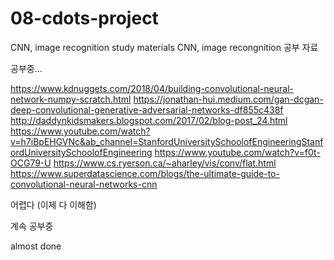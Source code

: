 # 08-cdots-project

CNN, image recognition study materials
CNN, image recongnition 공부 자료


공부중...

https://www.kdnuggets.com/2018/04/building-convolutional-neural-network-numpy-scratch.html
https://jonathan-hui.medium.com/gan-dcgan-deep-convolutional-generative-adversarial-networks-df855c438f
http://daddynkidsmakers.blogspot.com/2017/02/blog-post_24.html
https://www.youtube.com/watch?v=h7iBpEHGVNc&ab_channel=StanfordUniversitySchoolofEngineeringStanfordUniversitySchoolofEngineering
https://www.youtube.com/watch?v=f0t-OCG79-U
https://www.cs.ryerson.ca/~aharley/vis/conv/flat.html
https://www.superdatascience.com/blogs/the-ultimate-guide-to-convolutional-neural-networks-cnn

어렵다 (이제 다 이해함)

계속 공부중

almost done
